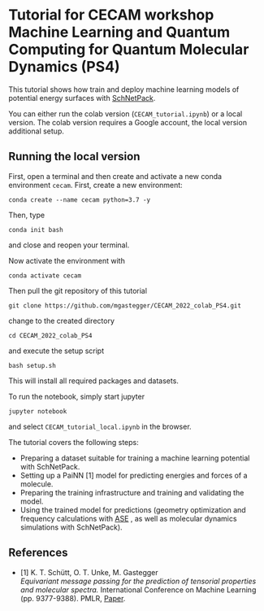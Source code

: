 # Tutorial for CECAM workshop Machine Learning and Quantum Computing for Quantum Molecular Dynamics (PS4)

This tutorial shows how train and deploy machine learning models of potential energy surfaces with [SchNetPack](https://https://github.com/atomistic-machine-learning/schnetpack).

You can either run the colab version (`CECAM_tutorial.ipynb`) or a local version.
The colab version requires a Google account, the local version additional setup.

## Running the local version

First, open a terminal and then create and activate a new conda environment `cecam`. First, create a new environment:
```
conda create --name cecam python=3.7 -y
```
Then, type
```
conda init bash
```
and close and reopen your terminal.

Now activate the environment with
```
conda activate cecam
```

Then pull the git repository of this tutorial 
```
git clone https://github.com/mgastegger/CECAM_2022_colab_PS4.git
```
change to the created directory
```
cd CECAM_2022_colab_PS4
```
and execute the setup script
```
bash setup.sh
```

This will install all required packages and datasets.

To run the notebook, simply start jupyter 
```
jupyter notebook
```
and select `CECAM_tutorial_local.ipynb` in the browser.



The tutorial covers the following steps:

*   Preparing a dataset suitable for training a machine learning potential with SchNetPack.
*   Setting up a PaiNN [1] model for predicting energies and forces of a molecule.
*   Preparing the training infrastructure and training and validating the model.
*   Using the trained model for predictions (geometry optimization and frequency calculations with [ASE](https://wiki.fysik.dtu.dk/ase/) , as well as molecular dynamics simulations with SchNetPack).

## References

* [1] K. T. Schütt, O. T. Unke, M. Gastegger  
*Equivariant message passing for the prediction of tensorial properties and molecular spectra.* 
International Conference on Machine Learning (pp. 9377-9388). PMLR, [Paper](https://proceedings.mlr.press/v139/schutt21a.html).
